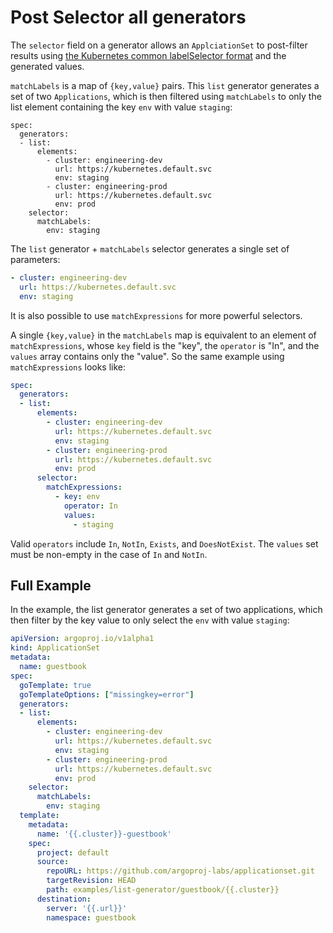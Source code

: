 # Post Selector all generators

The `selector` field on a generator allows an `ApplciationSet` to post-filter results using [the Kubernetes common labelSelector format](https://kubernetes.io/docs/concepts/overview/working-with-objects/labels/#label-selectors) and the generated values.

`matchLabels` is a map of `{key,value}` pairs. This `list` generator generates a set of two `Applications`, which is then filtered using `matchLabels` to only the list element containing the key `env` with value `staging`:
```
spec:
  generators:
  - list:
      elements:
        - cluster: engineering-dev
          url: https://kubernetes.default.svc
          env: staging
        - cluster: engineering-prod
          url: https://kubernetes.default.svc
          env: prod
    selector:
      matchLabels:
        env: staging
```

The `list` generator + `matchLabels` selector generates a single set of parameters:
```yaml
- cluster: engineering-dev
  url: https://kubernetes.default.svc
  env: staging
```

It is also possible to use `matchExpressions` for more powerful selectors.

A single `{key,value}` in the `matchLabels` map is equivalent to an element of `matchExpressions`, whose `key` field is the "key", the `operator` is "In", and the `values` array contains only the "value". So the same example using `matchExpressions` looks like:
```yaml
spec:
  generators:
  - list:
      elements:
        - cluster: engineering-dev
          url: https://kubernetes.default.svc
          env: staging
        - cluster: engineering-prod
          url: https://kubernetes.default.svc
          env: prod
      selector:
        matchExpressions:
          - key: env
            operator: In
            values:
              - staging
```

Valid `operators` include `In`, `NotIn`, `Exists`, and `DoesNotExist`. The `values` set must be non-empty in the case of `In` and `NotIn`. 

## Full Example
In the example, the list generator generates a set of two applications, which then filter by the key value to only select the `env` with value `staging`:
```yaml
apiVersion: argoproj.io/v1alpha1
kind: ApplicationSet
metadata:
  name: guestbook
spec:
  goTemplate: true
  goTemplateOptions: ["missingkey=error"]
  generators:
  - list:
      elements:
        - cluster: engineering-dev
          url: https://kubernetes.default.svc
          env: staging
        - cluster: engineering-prod
          url: https://kubernetes.default.svc
          env: prod
    selector:
      matchLabels:
        env: staging
  template:
    metadata:
      name: '{{.cluster}}-guestbook'
    spec:
      project: default
      source:
        repoURL: https://github.com/argoproj-labs/applicationset.git
        targetRevision: HEAD
        path: examples/list-generator/guestbook/{{.cluster}}
      destination:
        server: '{{.url}}'
        namespace: guestbook
```
